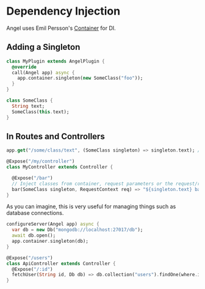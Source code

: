 # Dependency Injection

Angel uses Emil Persson's [Container](https://pub.dartlang.org/packages/container) for DI.

## Adding a Singleton

```dart
class MyPlugin extends AngelPlugin {
  @override
  call(Angel app) async {
    app.container.singleton(new SomeClass("foo"));
  }
}

class SomeClass {
  String text;
  SomeClass(this.text);
}
```

## In Routes and Controllers

```dart
app.get("/some/class/text", (SomeClass singleton) => singleton.text); // Always "foo"

@Expose("/my/controller")
class MyController extends Controller {

  @Expose("/bar")
  // Inject classes from container, request parameters or the request/response context :)
  bar(SomeClass singleton, RequestContext req) => "${singleton.text} bar"; // Always "foo bar"
}
```

As you can imagine, this is very useful for managing things such as database connections.

```dart
configureServer(Angel app) async {
  var db = new Db("mongodb://localhost:27017/db");
  await db.open();
  app.container.singleton(db);
}

@Expose("/users")
class ApiController extends Controller {
  @Expose("/:id")
  fetchUser(String id, Db db) => db.collection("users").findOne(where.id(new ObjectId.fromHexString(id)));
}
```